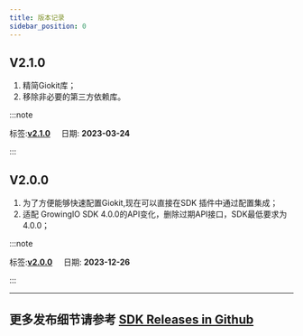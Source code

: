 ```yaml
---
title: 版本记录
sidebar_position: 0
---
```

## V2.1.0
1. 精简Giokit库；
2. 移除非必要的第三方依赖库。

:::note 

 标签:**[v2.1.0](https://github.com/growingio/giokit-android/releases/tag/v2.1.0)** &nbsp;&nbsp;&nbsp;&nbsp;日期: **2023-03-24** 

:::

## V2.0.0
1. 为了方便能够快速配置Giokit,现在可以直接在SDK 插件中通过配置集成；
2. 适配 GrowingIO SDK 4.0.0的API变化，删除过期API接口，SDK最低要求为4.0.0；

:::note 

 标签:**[v2.0.0](https://github.com/growingio/giokit-android/releases/tag/v2.0.0)** &nbsp;&nbsp;&nbsp;&nbsp;日期: **2023-12-26** 

:::

---
## 更多发布细节请参考 [SDK Releases in Github](https://github.com/growingio/giokit-android/releases)